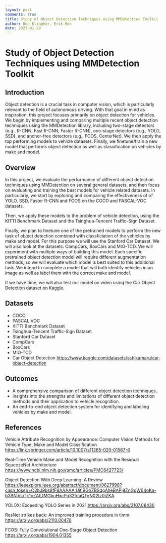 ```yaml
---
layout: post
comments: true
title: Study of Object Detection Techniques using MMDetection Toolkit
author: Ben Klingher, Erik Ren
date: 2023-01-29
---
```


<!--more-->

# Study of Object Detection Techniques using MMDetection Toolkit

## Introduction
Object detection is a crucial task in computer vision, which is particularly relevant to the field of autonomous driving. With that goal in mind as inspiration, this project focuses primarily on object detection for vehicles. We begin by implementing and comparing multiple recent object detection techniques using the MMDetection library, including two-stage detectors (e.g., R-CNN, Fast R-CNN, Faster R-CNN), one-stage detectors (e.g., YOLO, SSD), and anchor-free detectors (e.g., FCOS, CenterNet). We then apply the top performing models to vehicle datasets. Finally, we finetune/train a new model that performs object detection as well as classification on vehicles by make and model.

## Overview

In this project, we evaluate the performance of different object detection techniques using MMDetection on several general datasets, and then focus on evaluating and training the best models for vehicle related datasets. In particularly, we  start by exploring and comparing the effectiveness of of YOLO, SSD, Faster R-CNN and FCOS on the COCO and PASCAL-VOC datasets.

Then, we apply these models to the problem of vehicle detection, using the KITTI Benchmark Dataset and the Tsinghua-Tencent Traffic-Sign Dataset.

Finally, we plan to finetune one of the pretrained models to perform the new task of object detection combined with classficiation of the vehicles by make and model. For this purpose we will use the Stanford Car Dataset. We will also look at the datasets: CompCars, BoxCars and  MIO-TCD. We will experiment with multiple ways of building this model. Each specific pretrained object detection model will require different augmentation methods, so we will evaluate which model is best suited to this additional task. We intend to complete a model that will both identify vehicles in an image as well as label them with the correct make and model.

If we have time, we will also test our model on video using the Car Object Detection dataset on Kaggle.

## Datasets

* COCO
* PASCAL VOC
* KITTI Benchmark Dataset
* Tsinghua-Tencent Traffic-Sign Dataset
* Stanford Car Dataset 
* CompCars
* BoxCars
* MIO-TCD
* Car Object Detection https://www.kaggle.com/datasets/sshikamaru/car-object-detection

## Outcomes

* A comprehensive comparison of different object detection techniques.
* Insights into the strengths and limitations of different object detection methods and their application to vehicle recognition.
* An end-to-end object detection system for identifying and labeling vehicles by make and model.

## References

Vehicle Attribute Recognition by Appearance: Computer Vision Methods for Vehicle Type, Make and Model Classification
https://link.springer.com/article/10.1007/s11265-020-01567-6

Real-Time Vehicle Make and Model Recognition with the Residual SqueezeNet Architecture
https://www.ncbi.nlm.nih.gov/pmc/articles/PMC6427723/

Object Detection With Deep Learning: A Review
https://ieeexplore.ieee.org/abstract/document/8627998?casa_token=O2bJ9bs8fF8AAAAA:UitiBGhZBSdgAheBAPj9ZnGgW64oKa-bXSNibIaTk1oZAtDMGboHxcPq32fdaQTgN02tz0iZKA

YOLOX: Exceeding YOLO Series in 2021
https://arxiv.org/abs/2107.08430

ResNet strikes back: An improved training procedure in timm
https://arxiv.org/abs/2110.00476

FCOS: Fully Convolutional One-Stage Object Detection
https://arxiv.org/abs/1904.01355
